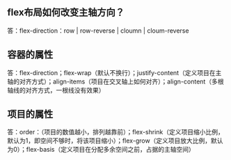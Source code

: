 ## flex布局如何改变主轴方向？
答：flex-direction：row | row-reverse | cloumn | cloum-reverse

## 容器的属性
答：flex-direction；flex-wrap（默认不换行）；justify-content（定义项目在主轴的对齐方式）；align-items（项目在交叉轴上如何对齐）；align-content（多根轴线的对齐方式，一根线没有效果）

## 项目的属性
答：order：<interger>（项目的数值越小，排列越靠前）；flex-shrink（定义项目缩小比例，默认为1，即空间不够时，将该项目缩小）；flex-grow（定义项目放大比例，默认为0）；flex-basis（定义项目在分配多余空间之前，占据的主轴空间）